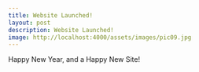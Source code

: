 ```yaml
---
title: Website Launched!
layout: post
description: Website Launched!
image: http://localhost:4000/assets/images/pic09.jpg
---
```


Happy New Year, and a Happy New Site!